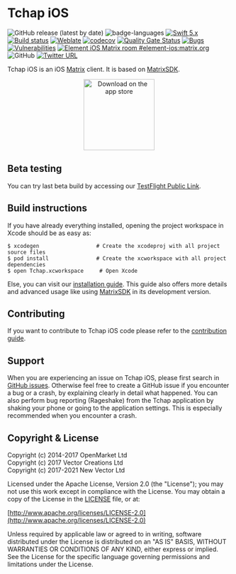 # Tchap iOS

![GitHub release (latest by date)](https://img.shields.io/github/v/release/dinsic-pim/tchap-ios)
![badge-languages](https://img.shields.io/badge/languages-Swift%20%7C%20ObjC-orange.svg)
[![Swift 5.x](https://img.shields.io/badge/Swift-5.x-orange)](https://developer.apple.com/swift)
[![Build status](https://badge.buildkite.com/cc8f93e32da93fa7c1172398bd8af66254490567c7195a5f3f.svg?branch=develop)](https://buildkite.com/matrix-dot-org/element-ios/builds?branch=develop)
[![Weblate](https://translate.riot.im/widgets/riot-ios/-/svg-badge.svg)](https://translate.riot.im/engage/riot-ios/?utm_source=widget)
[![codecov](https://codecov.io/gh/element-hq/element-ios/branch/develop/graph/badge.svg?token=INNm5o6XWg)](https://codecov.io/gh/element-hq/element-ios)
[![Quality Gate Status](https://sonarcloud.io/api/project_badges/measure?project=element-ios&metric=alert_status)](https://sonarcloud.io/summary/new_code?id=element-ios)
[![Bugs](https://sonarcloud.io/api/project_badges/measure?project=element-ios&metric=bugs)](https://sonarcloud.io/summary/new_code?id=element-ios)
[![Vulnerabilities](https://sonarcloud.io/api/project_badges/measure?project=element-ios&metric=vulnerabilities)](https://sonarcloud.io/summary/new_code?id=element-ios)
[![Element iOS Matrix room #element-ios:matrix.org](https://img.shields.io/matrix/element-ios:matrix.org.svg?label=%23element-ios:matrix.org&logo=matrix&server_fqdn=matrix.org)](https://matrix.to/#/#element-ios:matrix.org)
![GitHub](https://img.shields.io/github/license/element-hq/element-ios)
[![Twitter URL](https://img.shields.io/twitter/url?label=Element&url=https%3A%2F%2Ftwitter.com%2Felement_hq)](https://twitter.com/element_hq)

Tchap iOS is an iOS [Matrix](https://matrix.org/) client. It is based on [MatrixSDK](https://github.com/matrix-org/matrix-ios-sdk).

<p align="center">  
  <a href=https://apps.apple.com/fr/app/tchap/id1446253779?mt=8>
  <img alt="Download on the app store" src="https://linkmaker.itunes.apple.com/images/badges/en-us/badge_appstore-lrg.svg" width=160>
  </a>
</p>

## Beta testing 

You can try last beta build by accessing our [TestFlight Public Link](https://testflight.apple.com/join/1kphRbLz).

## Build instructions

If you have already everything installed, opening the project workspace in Xcode should be as easy as:

```
$ xcodegen                  # Create the xcodeproj with all project source files
$ pod install               # Create the xcworkspace with all project dependencies
$ open Tchap.xcworkspace     # Open Xcode
```

Else, you can visit our [installation guide](./INSTALL.md). This guide also offers more details and advanced usage like using [MatrixSDK](https://github.com/matrix-org/matrix-ios-sdk) in its development version.

## Contributing

If you want to contribute to Tchap iOS code please refer to the [contribution guide](CONTRIBUTING.md).

## Support

When you are experiencing an issue on Tchap iOS, please first search in [GitHub issues](https://github.com/dinsic-pim/tchap-ios/issues). Otherwise feel free to create a GitHub issue if you encounter a bug or a crash, by explaining clearly in detail what happened. You can also perform bug reporting (Rageshake) from the Tchap application by shaking your phone or going to the application settings. This is especially recommended when you encounter a crash.

## Copyright & License

Copyright (c) 2014-2017 OpenMarket Ltd  
Copyright (c) 2017 Vector Creations Ltd  
Copyright (c) 2017-2021 New Vector Ltd

Licensed under the Apache License, Version 2.0 (the "License"); you may not use this work except in compliance with the License. You may obtain a copy of the License in the [LICENSE](LICENSE) file, or at:

[http://www.apache.org/licenses/LICENSE-2.0](http://www.apache.org/licenses/LICENSE-2.0)

Unless required by applicable law or agreed to in writing, software distributed under the License is distributed on an "AS IS" BASIS, WITHOUT WARRANTIES OR CONDITIONS OF ANY KIND, either express or implied. See the License for the specific language governing permissions and limitations under the License.
